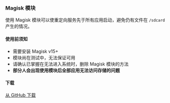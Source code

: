 ### Magisk 模块

使用 Magisk 模块可以使重定向服务先于所有应用启动，避免仍有文件在 `/sdcard` 产生的情况。

#### 使用前须知

* 需要安装 Magisk v15+
* 模块尚在测试中，无法保证可用
* 请确认已掌握在无法进入系统时，删除 Magisk 模块的方法
* **部分人会出现使用模块后全部应用无法访问存储的问题**

#### 下载

[从 GitHub 下载](https://github.com/RikkaApps/StorageRedirect-assets/raw/master/assets/magisk-module.zip)